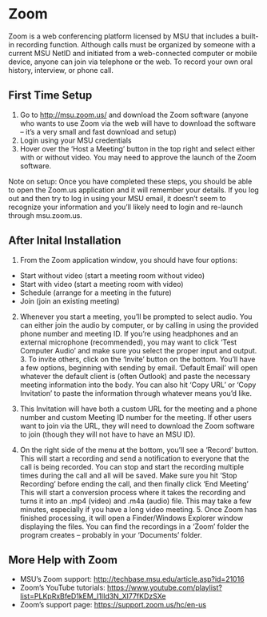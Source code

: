 # Zoom

Zoom is a web conferencing platform licensed by MSU that includes a built-in recording function. Although calls must be organized by someone with a current MSU NetID and initiated from a web-connected computer or mobile device, anyone can join via telephone or the web. To record your own oral history, interview, or phone call.

## First Time Setup

1. Go to http://msu.zoom.us/ and download the Zoom software (anyone who wants to use Zoom via the web will have to download the software – it’s a very small and fast download and setup)
2. Login using your MSU credentials
3. Hover over the ‘Host a Meeting’ button in the top right and select either with or without video. You may need to approve the launch of the Zoom software.

Note on setup: Once you have completed these steps, you should be able to open the Zoom.us application and it will remember your details. If you log out and then try to log in using your MSU email, it doesn’t seem to recognize your information and you’ll likely need to login and re-launch through msu.zoom.us.

## After Inital Installation

1. From the Zoom application window, you should have four options:
- Start without video (start a meeting room without video)
- Start with video (start a meeting room with video)
- Schedule (arrange for a meeting in the future)
- Join (join an existing meeting)

2. Whenever you start a meeting, you’ll be prompted to select audio. You can either join the audio by computer, or by calling in using the provided phone number and meeting ID. If you’re using headphones and an external microphone (recommended), you may want to click ‘Test Computer Audio’ and make sure you select the proper input and output. 3. To invite others, click on the ‘Invite’ button on the bottom. You’ll have a few options, beginning with sending by email. ‘Default Email’ will open whatever the default client is (often Outlook) and paste the necessary meeting information into the body. You can also hit ‘Copy URL’ or ‘Copy Invitation’ to paste the information through whatever means you’d like.

3. This Invitation will have both a custom URL for the meeting and a phone number and custom Meeting ID number for the meeting. If other users want to join via the URL, they will need to download the Zoom software to join (though they will not have to have an MSU ID).

4. On the right side of the menu at the bottom, you’ll see a ‘Record’ button. This will start a recording and send a notification to everyone that the call is being recorded. You can stop and start the recording multiple times during the call and all will be saved. Make sure you hit ‘Stop Recording’ before ending the call, and then finally click ‘End Meeting’ This will start a conversion process where it takes the recording and turns it into an .mp4 (video) and .m4a (audio) file. This may take a few minutes, especially if you have a long video meeting. 5. Once Zoom has finished processing, it will open a Finder/Windows Explorer window displaying the files. You can find the recordings in a ‘Zoom’ folder the program creates – probably in your ‘Documents’ folder.

## More Help with Zoom

- MSU’s Zoom support: http://techbase.msu.edu/article.asp?id=21016
- Zoom’s YouTube tutorials: https://www.youtube.com/playlist?list=PLKpRxBfeD1kEM_I1lId3N_Xl77fKDzSXe
- Zoom’s support page: https://support.zoom.us/hc/en-us
